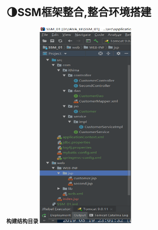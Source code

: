 
# 🌗SSM框架整合,整合环境搭建
**构建结构目录**
<img src=https://github.com/fuxiaoyangAlex/JavaEE/blob/master/picture/SSM.png width=240 height=520>
